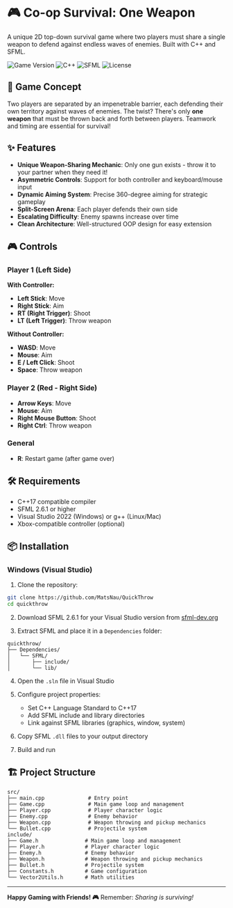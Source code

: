 # 🎮 Co-op Survival: One Weapon

A unique 2D top-down survival game where two players must share a single weapon to defend against endless waves of enemies. Built with C++ and SFML.

![Game Version](https://img.shields.io/badge/version-1.0.0-blue.svg)
![C++](https://img.shields.io/badge/C++-17-00599C.svg?style=flat&logo=c%2B%2B)
![SFML](https://img.shields.io/badge/SFML-2.6.1-8CC445.svg?style=flat&logo=sfml)
![License](https://img.shields.io/badge/license-MIT-green.svg)

## 🎯 Game Concept

Two players are separated by an impenetrable barrier, each defending their own territory against waves of enemies. The twist? There's only **one weapon** that must be thrown back and forth between players. Teamwork and timing are essential for survival!

## ✨ Features

- **Unique Weapon-Sharing Mechanic**: Only one gun exists - throw it to your partner when they need it!
- **Asymmetric Controls**: Support for both controller and keyboard/mouse input
- **Dynamic Aiming System**: Precise 360-degree aiming for strategic gameplay
- **Split-Screen Arena**: Each player defends their own side
- **Escalating Difficulty**: Enemy spawns increase over time
- **Clean Architecture**: Well-structured OOP design for easy extension

## 🎮 Controls

### Player 1 (Left Side)
**With Controller:**
- **Left Stick**: Move
- **Right Stick**: Aim
- **RT (Right Trigger)**: Shoot
- **LT (Left Trigger)**: Throw weapon

**Without Controller:**
- **WASD**: Move
- **Mouse**: Aim
- **E / Left Click**: Shoot
- **Space**: Throw weapon

### Player 2 (Red - Right Side)
- **Arrow Keys**: Move
- **Mouse**: Aim
- **Right Mouse Button**: Shoot
- **Right Ctrl**: Throw weapon

### General
- **R**: Restart game (after game over)

## 🛠️ Requirements

- C++17 compatible compiler
- SFML 2.6.1 or higher
- Visual Studio 2022 (Windows) or g++ (Linux/Mac)
- Xbox-compatible controller (optional)

## 📦 Installation

### Windows (Visual Studio)

1. Clone the repository:
```bash
git clone https://github.com/MatsNau/QuickThrow
cd quickthrow
```

2. Download SFML 2.6.1 for your Visual Studio version from [sfml-dev.org](https://www.sfml-dev.org/download.php)

3. Extract SFML and place it in a `Dependencies` folder:
```
quickthrow/
├── Dependencies/
│   └── SFML/
│       ├── include/
│       └── lib/
```

4. Open the `.sln` file in Visual Studio

5. Configure project properties:
   - Set C++ Language Standard to C++17
   - Add SFML include and library directories
   - Link against SFML libraries (graphics, window, system)

6. Copy SFML `.dll` files to your output directory

7. Build and run

## 🏗️ Project Structure

```
src/
├── main.cpp              # Entry point
├── Game.cpp              # Main game loop and management
├── Player.cpp            # Player character logic
├── Enemy.cpp             # Enemy behavior
├── Weapon.cpp            # Weapon throwing and pickup mechanics
└── Bullet.cpp            # Projectile system
include/
├── Game.h               # Main game loop and management
├── Player.h             # Player character logic
├── Enemy.h              # Enemy behavior
├── Weapon.h             # Weapon throwing and pickup mechanics
├── Bullet.h             # Projectile system
├── Constants.h          # Game configuration
└── Vector2Utils.h       # Math utilities
```
---

**Happy Gaming with Friends! 🎮** Remember: *Sharing is surviving!*
